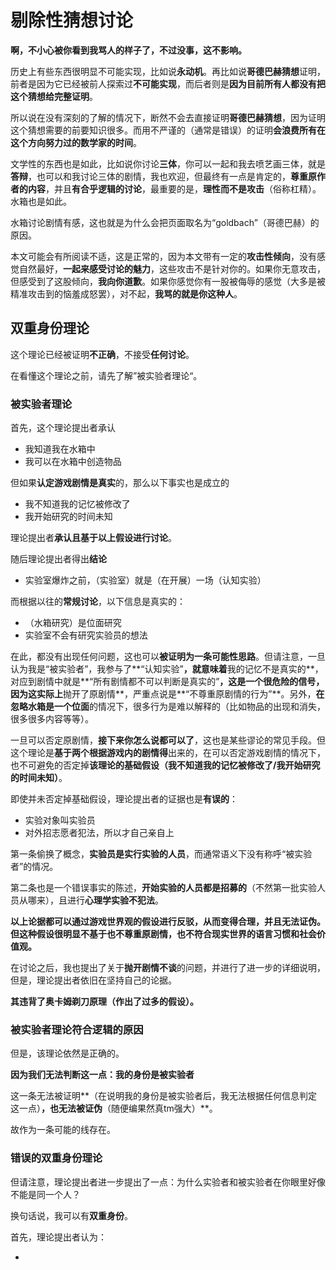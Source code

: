 # 剔除性猜想讨论

**啊，不小心被你看到我骂人的样子了，不过没事，这不影响。**



历史上有些东西很明显不可能实现，比如说**永动机**。再比如说**哥德巴赫猜想**证明，前者是因为它已经被前人探索过**不可能实现**，而后者则是**因为目前所有人都没有把这个猜想给完整证明**。

所以说在没有深刻的了解的情况下，断然不会去直接证明**哥德巴赫猜想**，因为证明这个猜想需要的前要知识很多。而用不严谨的（通常是错误）的证明**会浪费所有在这个方向努力过的数学家的时间**。

文学性的东西也是如此，比如说你讨论**三体**，你可以一起和我去喷艺画三体，就是**答辩**，也可以和我讨论三体的剧情，我也欢迎，但最终有一点是肯定的，**尊重原作者的内容**，并且**有合乎逻辑的讨论**，最重要的是，**理性而不是攻击**（俗称杠精）。水箱也是如此。

水箱讨论剧情有感，这也就是为什么会把页面取名为“goldbach”（哥德巴赫）的原因。

本文可能会有所阅读不适，这是正常的，因为本文带有一定的**攻击性倾向**，没有感觉自然最好，**一起来感受讨论的魅力**，这些攻击不是针对你的。如果你无意攻击，但感受到了这股倾向，**我向你道歉**。如果你感觉你有一股被侮辱的感觉（大多是被精准攻击到的恼羞成怒罢），对不起，**我骂的就是你这种人**。

## 双重身份理论

这个理论已经被证明**不正确**，不接受**任何讨论**。

在看懂这个理论之前，请先了解”被实验者理论“。

### 被实验者理论

首先，这个理论提出者承认

* 我知道我在水箱中
* 我可以在水箱中创造物品

但如果**认定游戏剧情是真实**的，那么以下事实也是成立的

* 我不知道我的记忆被修改了
* 我开始研究的时间未知

理论提出者**承认且基于以上假设进行讨论**。

随后理论提出者得出**结论**

* 实验室爆炸之前，（实验室）就是（在开展）一场（认知实验）

而根据以往的**常规讨论**，以下信息是真实的：

* （水箱研究）是位面研究
* 实验室不会有研究实验员的想法

在此，都没有出现任何问题，这也可以**被证明为一条可能性思路**。但请注意，一旦认为我是“被实验者”，我参与了**“认知实验”**，就意味着**我的记忆不是真实的**，对应到剧情中就是**“所有剧情都不可以判断是真实的”**，这是一个很危险的信号，因为这实际上**抛开了原剧情**，严重点说是**“不尊重原剧情的行为”**。另外，**在忽略水箱是一个位面**的情况下，很多行为是难以解释的（比如物品的出现和消失，很多很多内容等等）。

一旦可以否定原剧情，**接下来你怎么说都可以了**，这也是某些谬论的常见手段。但这个理论是**基于两个根据游戏内的剧情得**出来的，在可以否定游戏剧情的情况下，也不可避免的否定掉**该理论的基础假设（我不知道我的记忆被修改了/我开始研究的时间未知）**。

即使并未否定掉基础假设，理论提出者的证据也是**有误的**：

* 实验对象叫实验员
* 对外招志愿者犯法，所以才自己亲自上

第一条偷换了概念，**实验员是实行实验的人员**，而通常语义下没有称呼“被实验者”的情况。

第二条也是一个错误事实的陈述，**开始实验的人员都是招募的**（不然第一批实验人员从哪来），且进行**心理学实验不犯法**。

**以上论据都可以通过游戏世界观的假设进行反驳，从而变得合理，并且无法证伪。但这种假设很明显不基于也不尊重原剧情，也不符合现实世界的语言习惯和社会价值观。**

在讨论之后，我也提出了关于**抛开剧情不谈**的问题，并进行了进一步的详细说明，但是，理论提出者依旧在坚持自己的论据。

**其违背了奥卡姆剃刀原理（作出了过多的假设）。**

### 被实验者理论符合逻辑的原因

但是，该理论依然是正确的。

**因为我们无法判断这一点：我的身份是被实验者**

这一条无法被证明**（在说明我的身份是被实验者后，我无法根据任何信息判定这一点）**，也无法被证伪**（随便编果然真tm强大）**。

故作为一条可能的线存在。

### 错误的双重身份理论

但请注意，理论提出者进一步提出了一点：为什么实验者和被实验者在你眼里好像不能是同一个人？

换句话说，我可以有**双重身份**。

首先，理论提出者认为：

* 

